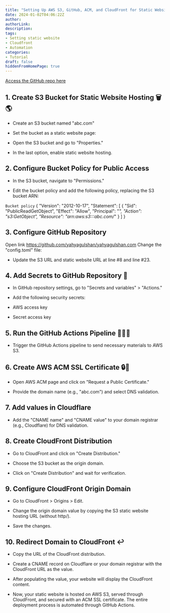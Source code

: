 ```yaml
---
title: "Setting Up AWS S3, GitHub, ACM, and CloudFront for Static Website Hosting"
date: 2024-01-02T04:06:22Z
author:
authorLink:
description:
tags:
- Setting static website
- Cloudfront
- Automation
categories:
- Tutorial
draft: false
hiddenFromHomePage: true
---
```


[Access the GitHub repo here](https://github.com/yahyagulshan/yahyagulshan.com)
## 1. Create S3 Bucket for Static Website Hosting 🗑️  🌎


* Create an S3 bucket named "abc.com"

* Set the bucket as a static website page:

* Open the S3 bucket and go to "Properties."

* In the last option, enable static website hosting.

<!-- {{< image src="/img/setting-up-aws-s3-github/S3-bucket.png" caption=" Open URL ">}} -->

## 2. Configure Bucket Policy for Public Access

* In the S3 bucket, navigate to "Permissions."

* Edit the bucket policy and add the following policy, replacing the S3 bucket ARN:

`Bucket policy`
{
    "Version": "2012-10-17",
    "Statement": [
        {
            "Sid": "PublicReadGetObject",
            "Effect": "Allow",
            "Principal": "*",
            "Action": "s3:GetObject",
            "Resource": "arn:aws:s3:::abc.com/*"
        }
    ]
}

<!-- {{< image src="/img/setting-up-aws-s3-github/policy.png" caption=" Open URL ">}} -->

## 3. Configure GitHub Repository

Open link https://github.com/yahyagulshan/yahyagulshan.com
Change the "config.toml" file:

* Update the S3 URL and static website URL at line #8 and line #23.

<!-- {{< image src="/img/setting-up-aws-s3-github/config-toml.png" caption=" Open URL ">}} -->

## 4. Add Secrets to GitHub Repository 📂

* In GitHub repository settings, go to "Secrets and variables" > "Actions."

* Add the following security secrets:

* AWS access key

* Secret access key


<!-- {{< image src="/img/setting-up-aws-s3-github/secret.png" caption=" Open URL ">}} -->

## 5. Run the GitHub Actions Pipeline 🏃🏻‍♂️

* Trigger the GitHub Actions pipeline to send necessary materials to AWS S3.

## 6. Create AWS ACM SSL Certificate 🔒🏅

* Open AWS ACM page and click on "Request a Public Certificate."

* Provide the domain name (e.g., "abc.com") and select DNS validation.

## 7. Add values in Cloudflare 

* Add the "CNAME name" and "CNAME value" to your domain registrar (e.g., Cloudflare) for DNS validation.

## 8. Create CloudFront Distribution

* Go to CloudFront and click on "Create Distribution."

* Choose the S3 bucket as the origin domain.

* Click on "Create Distribution" and wait for verification.


<!-- {{< image src="/img/setting-up-aws-s3-github/create-distribution.png" caption=" Open URL ">}}

{{< image src="/img/setting-up-aws-s3-github/default-cache.png" caption=" Open URL ">}}

{{< image src="/img/setting-up-aws-s3-github/default-cache-2.png" caption=" Open URL ">}}


{{< image src="/img/setting-up-aws-s3-github/web-application-firewall.png" caption=" Open URL ">}}


{{< image src="/img/setting-up-aws-s3-github/fire-wall-2.png" caption=" Open URL ">}} -->


## 9. Configure CloudFront Origin Domain

* Go to CloudFront > Origins > Edit.

* Change the origin domain value by copying the S3 static website hosting URL (without http/).

* Save the changes.


<!-- {{< image src="/img/setting-up-aws-s3-github/edit-origin.png" caption=" Open URL ">}}


{{< image src="/img/setting-up-aws-s3-github/static-website.png" caption=" Open URL ">}} -->



## 10. Redirect Domain to CloudFront ↩️

* Copy the URL of the CloudFront distribution.

* Create a CNAME record on Cloudflare or your domain registrar with the CloudFront URL as the value.

* After populating the value, your website will display the CloudFront content.

* Now, your static website is hosted on AWS S3, served through CloudFront, and secured with an ACM SSL certificate. The entire deployment process is      automated through GitHub Actions.

